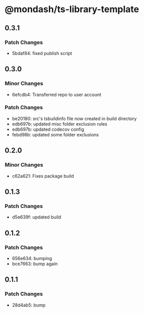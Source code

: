 # @mondash/ts-library-template

## 0.3.1

### Patch Changes

- 5bdaf84: fixed publish script

## 0.3.0

### Minor Changes

- 6efcdb4: Transferred repo to user account

### Patch Changes

- be20180: src's tsbuildinfo file now created in build directory
- edb697b: updated misc folder exclusion rules
- edb697b: updated codecov config
- febd98b: updated some folder exclusions

## 0.2.0

### Minor Changes

- c62a621: Fixes package build

## 0.1.3

### Patch Changes

- d5e639f: updated build

## 0.1.2

### Patch Changes

- 656e634: bumping
- bce7663: bump again

## 0.1.1

### Patch Changes

- 28d4ab5: bump

